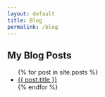 ```yaml
---
layout: default
title: Blog
permalink: /blog
---
```


## My Blog Posts

<ul>
    {% for post in site.posts %}
    <li><a href="{{ post.url }}" class="post-preview">{{ post.title }}</a></li>
    {% endfor %}
</ul>